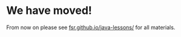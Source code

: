 # We have moved!

From now on please see [fsr.github.io/java-lessons/](fsr.github.io/java-lessons/) for all materials.
